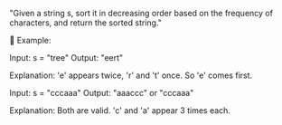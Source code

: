 "Given a string s, sort it in decreasing order based on the frequency of characters, and return the sorted string."

🧪 Example:

Input:  s = "tree"
Output: "eert"

Explanation: 'e' appears twice, 'r' and 't' once. So 'e' comes first.

Input: s = "cccaaa"
Output: "aaaccc" or "cccaaa"

Explanation: Both are valid. 'c' and 'a' appear 3 times each.